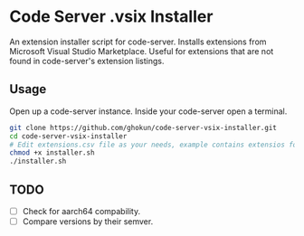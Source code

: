 # Code Server .vsix Installer
An extension installer script for code-server. Installs extensions from Microsoft Visual Studio Marketplace. Useful for extensions that are not found in code-server's extension listings.

## Usage
Open up a code-server instance. Inside your code-server open a terminal.

```bash
git clone https://github.com/ghokun/code-server-vsix-installer.git
cd code-server-vsix-installer
# Edit extensions.csv file as your needs, example contains extensios for a java development workspace
chmod +x installer.sh
./installer.sh
```

## TODO
- [ ] Check for aarch64 compability.
- [ ] Compare versions by their semver.